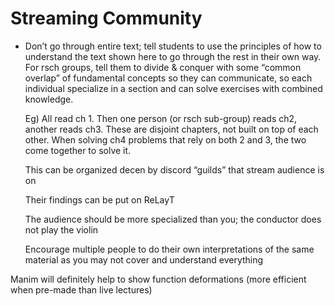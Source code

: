 # Streaming Community

- Don’t go through entire text; tell students to use the principles of how to understand the text shown here to go through the rest in their own way. For rsch groups, tell them to divide & conquer with some “common overlap” of fundamental concepts so they can communicate, so each individual specialize in a section and can solve exercises with combined knowledge.
    
    Eg) All read ch 1. Then one person (or rsch sub-group) reads ch2, another reads ch3. These are disjoint chapters, not built on top of each other. When solving ch4 problems that rely on both 2 and 3, the two come together to solve it.
    
    This can be organized decen by discord “guilds” that stream audience is on
    
    Their findings can be put on ReLayT
    
    The audience should be more specialized than you; the conductor does not play the violin
    
    Encourage multiple people to do their own interpretations of the same material as you may not cover and understand everything
    

Manim will definitely help to show function deformations (more efficient when pre-made than live lectures)